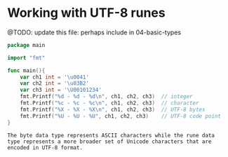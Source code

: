 # Working with UTF-8 runes

@TODO: update this file: perhaps include in 04-basic-types

```go
package main

import "fmt"

func main(){
    var ch1 int = '\u0041'
    var ch2 int = '\u03B2'
    var ch3 int = '\U00101234'
    fmt.Printf("%d - %d - %d\n", ch1, ch2, ch3)  // integer
    fmt.Printf("%c - %c - %c\n", ch1, ch2, ch3)  // character
    fmt.Printf("%X - %X - %X\n", ch1, ch2, ch3)  // UTF-8 bytes
    fmt.Printf("%U - %U - %U", ch1, ch2, ch3)    // UTF-8 code point
}
```

```
The byte data type represents ASCII characters while the rune data type represents a more broader set of Unicode characters that are encoded in UTF-8 format.
```
